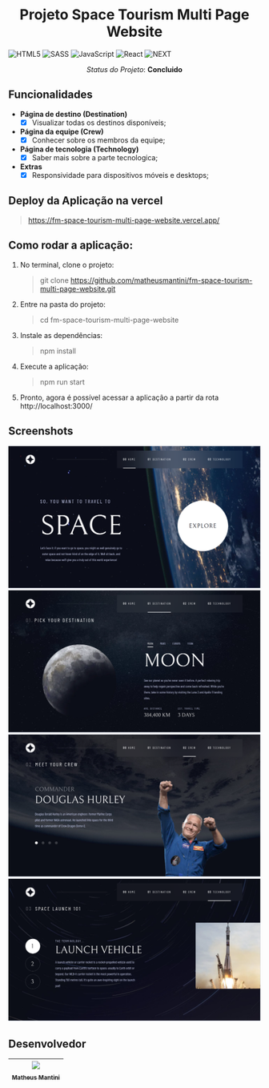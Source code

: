 <h1 align="center"> Projeto Space Tourism Multi Page Website </h1>

![HTML5](https://img.shields.io/badge/html5-%23E34F26.svg?style=for-the-badge&logo=html5&logoColor=white)
![SASS](https://img.shields.io/badge/Sass-CC6699?style=for-the-badge&logo=sass&logoColor=white)
![JavaScript](https://img.shields.io/badge/javascript-%23323330.svg?style=for-the-badge&logo=javascript&logoColor=%23F7DF1E)
![React](https://img.shields.io/badge/react-%2320232a.svg?style=for-the-badge&logo=react&logoColor=%2361DAFB)
![NEXT](https://img.shields.io/badge/next%20js-000000?style=for-the-badge&logo=nextdotjs&logoColor=white)

<p align="center"><i>Status do Projeto</i>: <b>Concluido</b></p>
    
## Funcionalidades

- **Página de destino (Destination)**
  - [x] Visualizar todas os destinos disponíveis;

- **Página da equipe (Crew)**
  - [x] Conhecer sobre os membros da equipe;

- **Página de tecnologia (Technology)**
  - [x] Saber mais sobre a parte tecnologica;

- **Extras**
  - [x] Responsividade para dispositivos móveis e desktops;

## Deploy da Aplicação na vercel

> https://fm-space-tourism-multi-page-website.vercel.app/

## Como rodar a aplicação:

1. No terminal, clone o projeto:

   > git clone https://github.com/matheusmantini/fm-space-tourism-multi-page-website.git

2. Entre na pasta do projeto:

   > cd fm-space-tourism-multi-page-website

3. Instale as dependências:

   > npm install

4. Execute a aplicação:

   > npm run start

5. Pronto, agora é possível acessar a aplicação a partir da rota http://localhost:3000/

## Screenshots

![home page](image.png)
![destination page](image-1.png)
![crew page](image-2.png)
![technology page](image-3.png)

## Desenvolvedor

| [<img src="https://avatars.githubusercontent.com/u/71985890?v=4" width=115 > <br> <sub> Matheus Mantini </sub>](https://www.linkedin.com/in/matheusmantini/) |
| :------------------------------------------------------------------------------------------------------------------------------------------------: |
